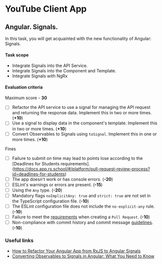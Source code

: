 # YouTube Client App

## Angular. Signals.

In this task, you will get acquainted with the new functionality of Angular: Signals.

#### Task scope

- Integrate Signals into the API Service.
- Integrate Signals into the Component and Template.
- Integrate Signals with NgRx

#### Evaluation criteria

Maximum score - **30**

- [ ] Refactor the API service to use a signal for managing the API request and returning the response data. Implement this in two or more times. (**+10**)
- [ ] Use a signal to display data in the component's template. Implement this in two or more times. (**+10**)
- [ ] Convert Observables to Signals using `toSignal`. Implement this in one or more times. (**+10**)

Fines

- [ ] Failure to submit on time may lead to points lose according to the [Deadlines for Students requirements].(https://docs.app.rs.school/#/platform/pull-request-review-process?id=deadlines-for-students)
- [ ] The app doesn't work or has console errors. (**-20**)
- [ ] ESLint's warnings or errors are present. (**-15**)
- [ ] Using the `Any` type. (**-20**)
- [ ] Mandatory flags `noImplicitAny: true` and `strict: true` are not set in the TypeScript configuration file. (**-10**)
- [ ] The ESLint configuration file does not include the `no-explicit-any` rule. (**-10**)
- [ ] Failure to meet the [requirements](https://docs.rs.school/#/en/pull-request-review-process?id=pull-request-requirements-pr) when creating a `Pull Request`. (**-10**)
- [ ] Non-compliance with commit history and commit message [guidelines](https://docs.rs.school/#/en/git-convention?id=commit-requirements). (**-10**)

### Useful links

- [How to Refactor Your Angular App from RxJS to Angular Signals](https://medium.com/@marekpanti/how-to-refactoryour-angular-app-from-rxjs-to-angular-signals-f33876579a38)
- [Converting Observables to Signals in Angular: What You Need to Know](https://netbasal.com/converting-observables-to-signals-in-angular-what-you-need-to-know-4f5474c765a0)
